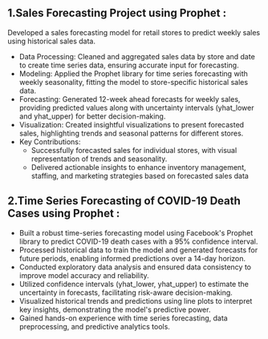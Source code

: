 ## 1.Sales Forecasting Project using Prophet :
Developed a sales forecasting model for retail stores to predict weekly sales using historical sales data.
* Data Processing: Cleaned and aggregated sales data by store and date to create time series data, ensuring accurate input for forecasting.
* Modeling: Applied the Prophet library for time series forecasting with weekly seasonality, fitting the model to store-specific historical sales data.
* Forecasting: Generated 12-week ahead forecasts for weekly sales, providing predicted values along with uncertainty intervals (yhat_lower and yhat_upper) for better decision-making.
* Visualization: Created insightful visualizations to present forecasted sales, highlighting trends and seasonal patterns for different stores.
* Key Contributions:
  * Successfully forecasted sales for individual stores, with visual representation of trends and seasonality.
  * Delivered actionable insights to enhance inventory management, staffing, and marketing strategies based on forecasted sales data
 


 ## 2.Time Series Forecasting of COVID-19 Death Cases using Prophet :
* Built a robust time-series forecasting model using Facebook's Prophet library to predict COVID-19 death cases with a 95% confidence interval.
* Processed historical data to train the model and generated forecasts for future periods, enabling informed predictions over a 14-day horizon.
* Conducted exploratory data analysis and ensured data consistency to improve model accuracy and reliability.
* Utilized confidence intervals (yhat_lower, yhat_upper) to estimate the uncertainty in forecasts, facilitating risk-aware decision-making.
* Visualized historical trends and predictions using line plots to interpret key insights, demonstrating the model's predictive power.
* Gained hands-on experience with time series forecasting, data preprocessing, and predictive analytics tools.
